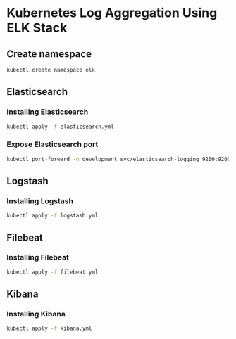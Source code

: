 # Kubernetes Log Aggregation Using ELK Stack

## Create namespace

```bash
kubectl create namespace elk
```

## Elasticsearch

### Installing Elasticsearch

```bash
kubectl apply -f elasticsearch.yml
```

### Expose Elasticsearch port

```bash
kubectl port-forward -n development svc/elasticsearch-logging 9200:9200
```

## Logstash

### Installing Logstash

```bash
kubectl apply -f logstash.yml
```

## Filebeat

### Installing Filebeat

```bash
kubectl apply -f filebeat.yml
```

## Kibana

### Installing Kibana

```bash
kubectl apply -f kibana.yml
```